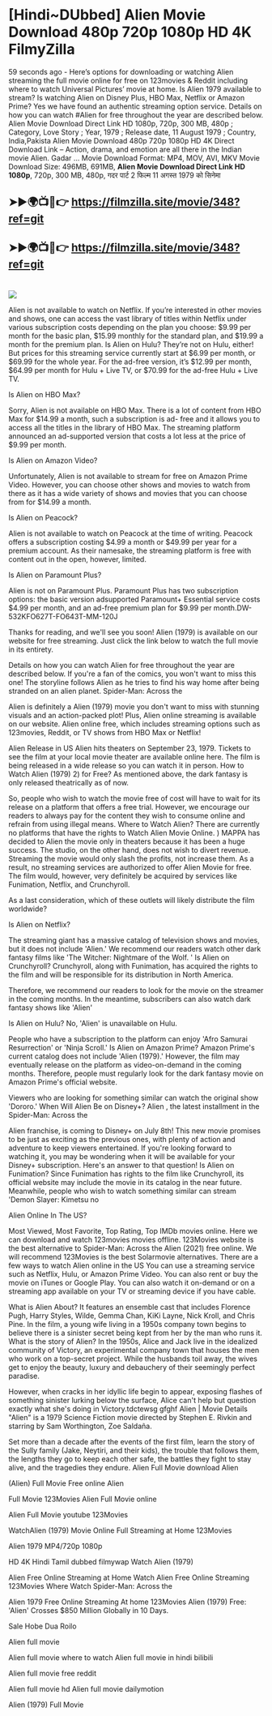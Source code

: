 # [Hindi~DUbbed] Alien Movie Download 480p 720p 1080p HD 4K FilmyZilla


59 seconds ago - Here’s options for downloading or watching Alien streaming the full movie online for free on 123movies & Reddit including where to watch Universal Pictures’ movie at home. Is Alien 1979 available to stream? Is watching Alien on Disney Plus, HBO Max, Netflix or Amazon Prime? Yes we have found an authentic streaming option service. Details on how you can watch #Alien for free throughout the year are described below. Alien Movie Download Direct Link HD 1080p, 720p, 300 MB, 480p ; Category, Love Story ; Year, 1979 ; Release date, 11 August 1979 ; Country, India,Pakista Alien Movie Download 480p 720p 1080p HD 4K Direct Download Link – Action, drama, and emotion are all there in the Indian movie Alien. Gadar ...
Movie Download Format: MP4, MOV, AVI, MKV
Movie Download Size: 496MB, 691MB, **Alien Movie Download Direct Link HD 1080p**, 720p, 300 MB, 480p, गदर पार्ट 2 फिल्म 11 अगस्त 1979 को सिनेमा

## ➤►🌍📺📱👉   https://filmzilla.site/movie/348?ref=git

## ➤►🌍📺📱👉   https://filmzilla.site/movie/348?ref=git

#

<img src="https://image.tmdb.org/t/p/w780//AmR3JG1VQVxU8TfAvljUhfSFUOx.jpg" />

Alien is not available to watch on Netflix. If you’re interested in other movies and shows, one can access the vast library of titles within Netflix under various subscription costs depending on the plan you choose: $9.99 per month for the basic plan, $15.99 monthly for the standard plan, and $19.99 a month for the premium plan. Is Alien on Hulu? They’re not on Hulu, either! But prices for this streaming service currently start at $6.99 per month, or $69.99 for the whole year. For the ad-free version, it’s $12.99 per month, $64.99 per month for Hulu + Live TV, or $70.99 for the ad-free Hulu + Live TV.

Is Alien on HBO Max?

Sorry, Alien is not available on HBO Max. There is a lot of content from HBO Max for $14.99 a month, such a subscription is ad- free and it allows you to access all the titles in the library of HBO Max. The streaming platform announced an ad-supported version that costs a lot less at the price of $9.99 per month.

Is Alien on Amazon Video?

Unfortunately, Alien is not available to stream for free on Amazon Prime Video. However, you can choose other shows and movies to watch from there as it has a wide variety of shows and movies that you can choose from for $14.99 a month.

Is Alien on Peacock?

Alien is not available to watch on Peacock at the time of writing. Peacock offers a subscription costing $4.99 a month or $49.99 per year for a premium account. As their namesake, the streaming platform is free with content out in the open, however, limited.

Is Alien on Paramount Plus?

Alien is not on Paramount Plus. Paramount Plus has two subscription options: the basic version adsupported Paramount+ Essential service costs $4.99 per month, and an ad-free premium plan for $9.99 per month.DW-532KFO627T-FO643T-MM-120J

Thanks for reading, and we'll see you soon! Alien (1979) is available on our website for free streaming. Just click the link below to watch the full movie in its entirety.

Details on how you can watch Alien for free throughout the year are described below. If you're a fan of the comics, you won't want to miss this one! The storyline follows Alien as he tries to find his way home after being stranded on an alien planet. Spider-Man: Across the

Alien is definitely a Alien (1979) movie you don't want to miss with stunning visuals and an action-packed plot! Plus, Alien online streaming is available on our website. Alien online free, which includes streaming options such as 123movies, Reddit, or TV shows from HBO Max or Netflix!

Alien Release in US Alien hits theaters on September 23, 1979. Tickets to see the film at your local movie theater are available online here. The film is being released in a wide release so you can watch it in person. How to Watch Alien (1979) 2) for Free? As mentioned above, the dark fantasy is only released theatrically as of now.

So, people who wish to watch the movie free of cost will have to wait for its release on a platform that offers a free trial. However, we encourage our readers to always pay for the content they wish to consume online and refrain from using illegal means. Where to Watch Alien? There are currently no platforms that have the rights to Watch Alien Movie Online. ) MAPPA has decided to Alien the movie only in theaters because it has been a huge success. The studio, on the other hand, does not wish to divert revenue. Streaming the movie would only slash the profits, not increase them. As a result, no streaming services are authorized to offer Alien Movie for free. The film would, however, very definitely be acquired by services like Funimation, Netflix, and Crunchyroll.

As a last consideration, which of these outlets will likely distribute the film worldwide?

Is Alien on Netflix?

The streaming giant has a massive catalog of television shows and movies, but it does not include 'Alien.' We recommend our readers watch other dark fantasy films like 'The Witcher: Nightmare of the Wolf. ' Is Alien on Crunchyroll? Crunchyroll, along with Funimation, has acquired the rights to the film and will be responsible for its distribution in North America.

Therefore, we recommend our readers to look for the movie on the streamer in the coming months. In the meantime, subscribers can also watch dark fantasy shows like 'Alien'

Is Alien on Hulu? No, 'Alien' is unavailable on Hulu.

People who have a subscription to the platform can enjoy 'Afro Samurai Resurrection' or 'Ninja Scroll.' Is Alien on Amazon Prime? Amazon Prime's current catalog does not include 'Alien (1979).' However, the film may eventually release on the platform as video-on-demand in the coming months. Therefore, people must regularly look for the dark fantasy movie on Amazon Prime's official website.

Viewers who are looking for something similar can watch the original show 'Dororo.' When Will Alien Be on Disney+? Alien , the latest installment in the Spider-Man: Across the

Alien franchise, is coming to Disney+ on July 8th! This new movie promises to be just as exciting as the previous ones, with plenty of action and adventure to keep viewers entertained. If you're looking forward to watching it, you may be wondering when it will be available for your Disney+ subscription. Here's an answer to that question! Is Alien on Funimation? Since Funimation has rights to the film like Crunchyroll, its official website may include the movie in its catalog in the near future. Meanwhile, people who wish to watch something similar can stream 'Demon Slayer: Kimetsu no

Alien Online In The US?

Most Viewed, Most Favorite, Top Rating, Top IMDb movies online. Here we can download and watch 123movies movies offline. 123Movies website is the best alternative to Spider-Man: Across the Alien (2021) free online. We will recommend 123Movies is the best Solarmovie alternatives. There are a few ways to watch Alien online in the US You can use a streaming service such as Netflix, Hulu, or Amazon Prime Video. You can also rent or buy the movie on iTunes or Google Play. You can also watch it on-demand or on a streaming app available on your TV or streaming device if you have cable.

What is Alien About? It features an ensemble cast that includes Florence Pugh, Harry Styles, Wilde, Gemma Chan, KiKi Layne, Nick Kroll, and Chris Pine. In the film, a young wife living in a 1950s company town begins to believe there is a sinister secret being kept from her by the man who runs it. What is the story of Alien? In the 1950s, Alice and Jack live in the idealized community of Victory, an experimental company town that houses the men who work on a top-secret project. While the husbands toil away, the wives get to enjoy the beauty, luxury and debauchery of their seemingly perfect paradise.

However, when cracks in her idyllic life begin to appear, exposing flashes of something sinister lurking below the surface, Alice can't help but question exactly what she's doing in Victory.tdctewsg gfghf Alien | Movie Details "Alien" is a 1979 Science Fiction movie directed by Stephen E. Rivkin and starring by Sam Worthington, Zoe Saldaña.

Set more than a decade after the events of the first film, learn the story of the Sully family (Jake, Neytiri, and their kids), the trouble that follows them, the lengths they go to keep each other safe, the battles they fight to stay alive, and the tragedies they endure. Alien Full Movie download Alien

(Alien) Full Movie Free online Alien

Full Movie 123Movies Alien Full Movie online

Alien Full Movie youtube 123Movies

WatchAlien (1979) Movie Online Full Streaming at Home 123Movies

Alien 1979 MP4/720p 1080p

HD 4K Hindi Tamil dubbed filmywap Watch Alien (1979)

Alien Free Online Streaming at Home Watch Alien Free Online Streaming 123Movies Where Watch Spider-Man: Across the

Alien 1979 Free Online Streaming At home 123Movies Alien (1979) Free: 'Alien' Crosses $850 Million Globally in 10 Days.

Sale Hobe Dua Roilo

Alien full movie

Alien full movie where to watch Alien full movie in hindi bilibili

Alien full movie free reddit

Alien full movie hd Alien full movie dailymotion

Alien (1979) Full Movie